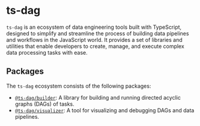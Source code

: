 # ts-dag

`ts-dag` is an ecosystem of data engineering tools built with TypeScript, designed to simplify and streamline the process of building data pipelines and workflows in the JavaScript world. It provides a set of libraries and utilities that enable developers to create, manage, and execute complex data processing tasks with ease.

## Packages

The `ts-dag` ecosystem consists of the following packages:

- [`@ts-dag/builder`](./pkgs/builder): A library for building and running directed acyclic graphs (DAGs) of tasks.
- [`@ts-dag/visualizer`](./pkgs/visualizer): A tool for visualizing and debugging DAGs and data pipelines.

<!-- - [`@ts-dag/scheduler`](./packages/scheduler): A scheduling library for executing tasks and DAGs at specific intervals or based on events. -->
<!-- - [`@ts-dag/connectors`](./packages/connectors): A collection of connectors for integrating with various data sources and destinations. -->
<!-- - [`@ts-dag/cli`](./packages/cli): A command-line interface for managing and deploying `ts-dag` projects. -->
